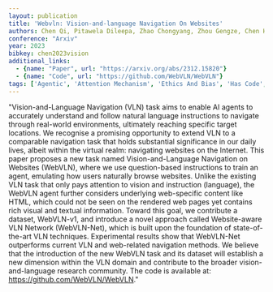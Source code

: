 ```yaml
---
layout: publication
title: 'Webvln: Vision-and-language Navigation On Websites'
authors: Chen Qi, Pitawela Dileepa, Zhao Chongyang, Zhou Gengze, Chen Hsiang-ting, Wu Qi
conference: "Arxiv"
year: 2023
bibkey: chen2023vision
additional_links:
  - {name: "Paper", url: "https://arxiv.org/abs/2312.15820"}
  - {name: "Code", url: "https://github.com/WebVLN/WebVLN"}
tags: ['Agentic', 'Attention Mechanism', 'Ethics And Bias', 'Has Code', 'Model Architecture', 'Reinforcement Learning']
---
```

"Vision-and-Language Navigation (VLN) task aims to enable AI agents to accurately understand and follow natural language instructions to navigate through real-world environments, ultimately reaching specific target locations. We recognise a promising opportunity to extend VLN to a comparable navigation task that holds substantial significance in our daily lives, albeit within the virtual realm: navigating websites on the Internet. This paper proposes a new task named Vision-and-Language Navigation on Websites (WebVLN), where we use question-based instructions to train an agent, emulating how users naturally browse websites. Unlike the existing VLN task that only pays attention to vision and instruction (language), the WebVLN agent further considers underlying web-specific content like HTML, which could not be seen on the rendered web pages yet contains rich visual and textual information. Toward this goal, we contribute a dataset, WebVLN-v1, and introduce a novel approach called Website-aware VLN Network (WebVLN-Net), which is built upon the foundation of state-of-the-art VLN techniques. Experimental results show that WebVLN-Net outperforms current VLN and web-related navigation methods. We believe that the introduction of the new WebVLN task and its dataset will establish a new dimension within the VLN domain and contribute to the broader vision-and-language research community. The code is available at: https://github.com/WebVLN/WebVLN."

